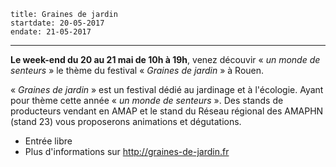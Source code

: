     title: Graines de jardin
    startdate: 20-05-2017
    endate: 21-05-2017
---

**Le week-end du 20 au 21 mai de 10h à 19h**, venez découvir « *un monde de senteurs* » le thème du festival « *Graines de jardin* » à Rouen.

« *Graines de jardin* » est un festival dédié au jardinage et à l'écologie. Ayant pour thème cette année « *un monde de senteurs* ». Des stands de producteurs vendant en AMAP et le stand du Réseau régional des AMAPHN (stand 23) vous proposerons animations et dégutations.

 - Entrée libre
 - Plus d'informations sur <http://graines-de-jardin.fr>